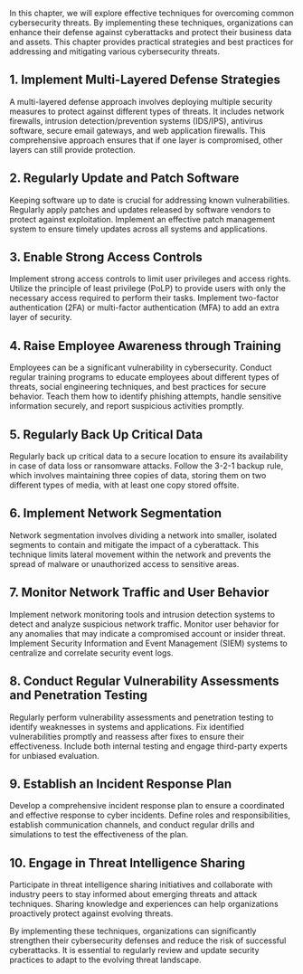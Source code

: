 
In this chapter, we will explore effective techniques for overcoming common cybersecurity threats. By implementing these techniques, organizations can enhance their defense against cyberattacks and protect their business data and assets. This chapter provides practical strategies and best practices for addressing and mitigating various cybersecurity threats.

1\. **Implement Multi-Layered Defense Strategies**
-------------------------------------------------

A multi-layered defense approach involves deploying multiple security measures to protect against different types of threats. It includes network firewalls, intrusion detection/prevention systems (IDS/IPS), antivirus software, secure email gateways, and web application firewalls. This comprehensive approach ensures that if one layer is compromised, other layers can still provide protection.

2\. **Regularly Update and Patch Software**
------------------------------------------

Keeping software up to date is crucial for addressing known vulnerabilities. Regularly apply patches and updates released by software vendors to protect against exploitation. Implement an effective patch management system to ensure timely updates across all systems and applications.

3\. **Enable Strong Access Controls**
------------------------------------

Implement strong access controls to limit user privileges and access rights. Utilize the principle of least privilege (PoLP) to provide users with only the necessary access required to perform their tasks. Implement two-factor authentication (2FA) or multi-factor authentication (MFA) to add an extra layer of security.

4\. **Raise Employee Awareness through Training**
------------------------------------------------

Employees can be a significant vulnerability in cybersecurity. Conduct regular training programs to educate employees about different types of threats, social engineering techniques, and best practices for secure behavior. Teach them how to identify phishing attempts, handle sensitive information securely, and report suspicious activities promptly.

5\. **Regularly Back Up Critical Data**
--------------------------------------

Regularly back up critical data to a secure location to ensure its availability in case of data loss or ransomware attacks. Follow the 3-2-1 backup rule, which involves maintaining three copies of data, storing them on two different types of media, with at least one copy stored offsite.

6\. **Implement Network Segmentation**
-------------------------------------

Network segmentation involves dividing a network into smaller, isolated segments to contain and mitigate the impact of a cyberattack. This technique limits lateral movement within the network and prevents the spread of malware or unauthorized access to sensitive areas.

7\. **Monitor Network Traffic and User Behavior**
------------------------------------------------

Implement network monitoring tools and intrusion detection systems to detect and analyze suspicious network traffic. Monitor user behavior for any anomalies that may indicate a compromised account or insider threat. Implement Security Information and Event Management (SIEM) systems to centralize and correlate security event logs.

8\. **Conduct Regular Vulnerability Assessments and Penetration Testing**
------------------------------------------------------------------------

Regularly perform vulnerability assessments and penetration testing to identify weaknesses in systems and applications. Fix identified vulnerabilities promptly and reassess after fixes to ensure their effectiveness. Include both internal testing and engage third-party experts for unbiased evaluation.

9\. **Establish an Incident Response Plan**
------------------------------------------

Develop a comprehensive incident response plan to ensure a coordinated and effective response to cyber incidents. Define roles and responsibilities, establish communication channels, and conduct regular drills and simulations to test the effectiveness of the plan.

10\. **Engage in Threat Intelligence Sharing**
---------------------------------------------

Participate in threat intelligence sharing initiatives and collaborate with industry peers to stay informed about emerging threats and attack techniques. Sharing knowledge and experiences can help organizations proactively protect against evolving threats.

By implementing these techniques, organizations can significantly strengthen their cybersecurity defenses and reduce the risk of successful cyberattacks. It is essential to regularly review and update security practices to adapt to the evolving threat landscape.

